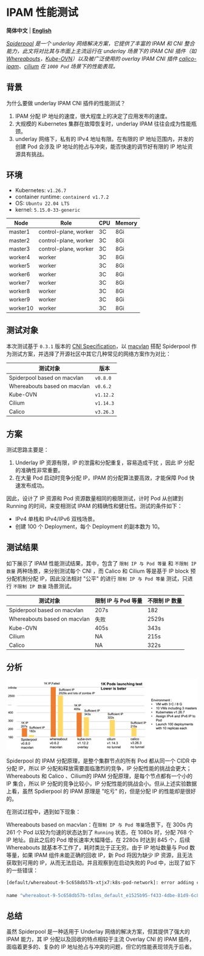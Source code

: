 # IPAM 性能测试

**简体中文** | [**English**](./ipam-performance.md)

*[Spiderpool](https://github.com/spidernet-io/spiderpool) 是一个 underlay 网络解决方案，它提供了丰富的 IPAM 和 CNI 整合能力，此文将对比其与市面上主流运行在 underlay 场景下的 IPAM CNI 插件（如 [Whereabouts](https://github.com/k8snetworkplumbingwg/whereabouts)，[Kube-OVN](https://github.com/kubeovn/kube-ovn)）以及被广泛使用的 overlay IPAM CNI 插件 [calico-ipam](https://github.com/projectcalico/calico)、[cilium](https://github.com/cilium/cilium) 在 `1000 Pod` 场景下的性能表现。*

## 背景

为什么要做 underlay IPAM CNI 插件的性能测试？

1. IPAM 分配 IP 地址的速度，很大程度上的决定了应用发布的速度。
2. 大规模的 Kubernetes 集群在故障恢复时，underlay IPAM 往往会成为性能瓶颈。
3. underlay 网络下，私有的 IPv4 地址有限。在有限的 IP 地址范围内，并发的创建 Pod 会涉及 IP 地址的抢占与冲突，能否快速的调节好有限的 IP 地址资源具有挑战。

## 环境

- Kubernetes: `v1.26.7`
- container runtime: `containerd v1.7.2`
- OS: `Ubuntu 22.04 LTS`
- kernel: `5.15.0-33-generic`

| Node     | Role                  | CPU | Memory |
| -------- | --------------------- | --- | ------ |
| master1  | control-plane, worker | 3C  | 8Gi    |
| master2  | control-plane, worker | 3C  | 8Gi    |
| master3  | control-plane, worker | 3C  | 8Gi    |
| worker4  | worker                | 3C  | 8Gi    |
| worker5  | worker                | 3C  | 8Gi    |
| worker6  | worker                | 3C  | 8Gi    |
| worker7  | worker                | 3C  | 8Gi    |
| worker8  | worker                | 3C  | 8Gi    |
| worker9  | worker                | 3C  | 8Gi    |
| worker10 | worker                | 3C  | 8Gi    |

## 测试对象

本次测试基于 `0.3.1` 版本的 [CNI Specification](https://www.cni.dev/docs/spec/)，以 [macvlan](https://www.cni.dev/plugins/current/main/macvlan/) 搭配 Spiderpool 作为测试方案，并选择了开源社区中其它几种常见的网络方案作为对比：

| 测试对象                       |      版本     |
| ----------------------------- | ------------ |
| Spiderpool based on macvlan   | `v0.8.0`     |
| Whereabouts based on macvlan  | `v0.6.2`     |
| Kube-OVN                      | `v1.12.2`    |
| Cilium                        | `v1.14.3`    |
| Calico                        | `v3.26.3`    |

## 方案

测试思路主要是：

1. Underlay IP 资源有限，IP 的泄露和分配重复，容易造成干扰 ，因此 IP 分配的准确性非常重要。
2. 在大量 Pod 启动时竞争分配 IP，IPAM 的分配算法要高效，才能保障 Pod 快速发布成功。

因此，设计了 IP 资源和 Pod 资源数量相同的极限测试，计时 Pod 从创建到 Running 的时间，来变相测试 IPAM 的精确性和健壮性。测试的条件如下：

- IPv4 单栈和 IPv4/IPv6 双栈场景。
- 创建 100 个 Deployment，每个 Deployment 的副本数为 10。

## 测试结果

如下展示了 IPAM 性能测试结果，其中，包含了 `限制 IP 与 Pod 等量` 和 `不限制 IP 数量` 两种场景，来分别测试每个 CNI ，而 Calico 和 Cilium 等是基于 IP block 预分配机制分配 IP，因此没法相对 "公平" 的进行 `限制 IP 与 Pod 等量` 测试，只进行 `不限制 IP 数量` 场景测试。

  |       测试对象                |   限制 IP 与 Pod 等量    |   不限制 IP 数量  |
  | ---------------------------  | ---------------------- | --------------- |
  | Spiderpool based on macvlan  |          207s          |       182       |
  | Whereabouts based on macvlan |          失败           |       2529s    |
  | Kube-OVN                     |          405s          |       343s      |
  | Cilium                       |           NA           |       215s      |
  | Calico                       |           NA           |       322s      |

## 分析

![performance](../images/ipam-performance.png)

Spiderpool 的 IPAM 分配原理，是整个集群节点的所有 Pod 都从同一个 CIDR 中分配 IP，所以 IP 分配和释放需要面临激烈的竞争，IP 分配性能的挑战会更大；Whereabouts 和 Calico 、Cilium的 IPAM 分配原理，是每个节点都有一个小的 IP 集合，所以 IP 分配的竞争比较小，IP 分配性能的挑战会小。但从上述实验数据上看，虽然 Spdierpool 的 IPAM 原理是 "吃亏" 的，但是分配 IP 的性能却是很好的。

在测试过程中，遇到如下现象：

Whereabouts based on macvlan：在`限制 IP 与 Pod 等量`场景下，在 300s 内 261 个 Pod 以较为匀速的状态达到了 `Running` 状态，在 1080s 时，分配 768 个 IP 地址。自此之后的 Pod 增长速率大幅降低，在 2280s 时达到 845 个，后续 Whereabouts 就基本不工作了，耗时类比于正无穷。由于 IP 地址数量与 Pod 数等量，如果 IPAM 组件未能正确的回收 IP，新 Pod 将因为缺少 IP 资源，且无法获取到可用的 IP，从而无法启动。并且观察到在启动失败的 Pod 中，出现了如下的一些错误：

```bash
[default/whereabout-9-5c658db57b-xtjx7:k8s-pod-network]: error adding container to network "k8s-pod-network": error at storage engine: time limit exceeded while waiting to become leader

name "whereabout-9-5c658db57b-tdlms_default_e1525b95-f433-4dbe-81d9-6c85fd02fa70_1" is reserved for "38e7139658f37e40fa7479c461f84ec2777e29c9c685f6add6235fd0dba6e175"
```

## 总结

虽然 Spiderpool 是一种适用于 Underlay 网络的解决方案，但其提供了强大的 IPAM 能力，其 IP 分配以及回收的特点相较于主流 Overlay CNI 的 IPAM 插件，面临着更多的、复杂的 IP 地址抢占与冲突的问题，但它的性能表现领先于后者。
